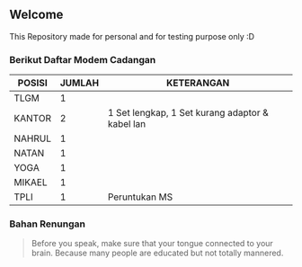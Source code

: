 ## Welcome

This Repository made for personal and for testing purpose only :D


### Berikut Daftar Modem Cadangan

| POSISI | JUMLAH | KETERANGAN |
| -- | -- | -- |
| TLGM | 1 |  |
| KANTOR | 2 | 1 Set lengkap, 1 Set kurang adaptor & kabel lan |
| NAHRUL | 1 | |
| NATAN | 1 | |
| YOGA | 1 | |
| MIKAEL | 1 | |
| TPLI | 1 | Peruntukan MS |


### Bahan Renungan

> Before you speak, make sure that your tongue connected to your brain. Because many people are educated but not totally mannered.
